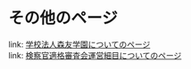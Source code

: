 # その他のページ
link: [学校法人森友学園についてのページ](https://e-p-i.github.io/others/moritomogakuen/index.html)  
link: [検察官適格審査会運営細目についてのページ](https://e-p-i.github.io/others/kensatsukantekikakushinsakaiuneisaimoku/index.html)  
